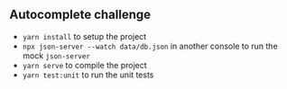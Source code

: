 ## Autocomplete challenge
* `yarn install` to setup the project
* `npx json-server --watch data/db.json` in another console to run the mock `json-server`
* `yarn serve` to compile the project
* `yarn test:unit` to run the unit tests
